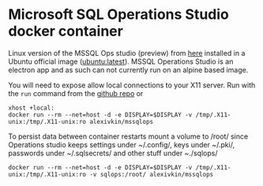 # Microsoft SQL Operations Studio docker container

Linux version of the MSSQL Ops studio (preview) from [here](https://docs.microsoft.com/en-us/sql/sql-operations-studio) installed in a Ubuntu official image ([ubuntu:latest](https://hub.docker.com/_/ubuntu/)).
MSSQL Operations Studio is an electron app and as such can not currently run on an alpine based image.

You will need to expose allow local connections to your X11 server. Run with the `run` command from the [github repo](https://github.com/alexivkin/Docker-MSSQLOps/run) or

```
xhost +local:
docker run --rm --net=host -d -e DISPLAY=$DISPLAY -v /tmp/.X11-unix:/tmp/.X11-unix:ro alexivkin/mssqlops
```

To persist data between container restarts mount a volume to /root/ since Operations studio keeps settings under ~/.config/, keys under ~/.pki/, passwords under ~/.sqlsecrets/ and other stuff under ~./sqlops/

`docker run --rm --net=host -d -e DISPLAY=$DISPLAY -v /tmp/.X11-unix:/tmp/.X11-unix:ro -v sqlops:/root/ alexivkin/mssqlops`
